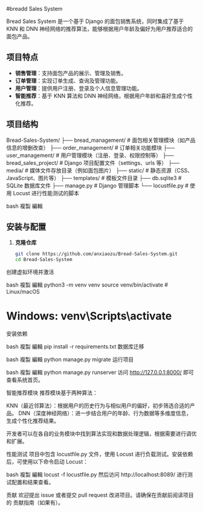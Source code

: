 #breadd Sales System

Bread Sales System 是一个基于 Django 的面包销售系统，同时集成了基于 KNN 和 DNN 神经网络的推荐算法，能够根据用户年龄及偏好为用户推荐适合的面包产品。

## 项目特点

- **销售管理**：支持面包产品的展示、管理及销售。
- **订单管理**：实现订单生成、查询及管理功能。
- **用户管理**：提供用户注册、登录及个人信息管理功能。
- **智能推荐**：基于 KNN 算法和 DNN 神经网络，根据用户年龄和喜好生成个性化推荐。

## 项目结构

Bread-Sales-System/ ├── bread_management/ # 面包相关管理模块（如产品信息的增删改查） ├── order_management/ # 订单相关功能模块 ├── user_management/ # 用户管理模块（注册、登录、权限控制等） ├── bread_sales_project/ # Django 项目配置文件（settings、urls 等） ├── media/ # 媒体文件存放目录（例如面包图片） ├── static/ # 静态资源（CSS、JavaScript、图片等） ├── templates/ # 模板文件目录 ├── db.sqlite3 # SQLite 数据库文件 ├── manage.py # Django 管理脚本 └── locustfile.py # 使用 Locust 进行性能测试的脚本

bash
複製
編輯

## 安装与配置

1. **克隆仓库**

   ```bash
   git clone https://github.com/anxiaozu/Bread-Sales-System.git
   cd Bread-Sales-System
创建虚拟环境并激活

bash
複製
編輯
python3 -m venv venv
source venv/bin/activate  # Linux/macOS
# Windows: venv\Scripts\activate
安装依赖

bash
複製
編輯
pip install -r requirements.txt
数据库迁移

bash
複製
編輯
python manage.py migrate
运行项目

bash
複製
編輯
python manage.py runserver
访问 http://127.0.0.1:8000/ 即可查看系统首页。

智能推荐模块
推荐模块基于两种算法：

KNN（最近邻算法）：根据用户的历史行为与相似用户的偏好，初步筛选合适的产品。
DNN（深度神经网络）：进一步结合用户的年龄、行为数据等多维度信息，生成个性化推荐结果。

开发者可以在各自的业务模块中找到算法实现和数据处理逻辑，根据需要进行调优和扩展。

性能测试
项目中包含 locustfile.py 文件，使用 Locust 进行负载测试。安装依赖后，可使用以下命令启动 Locust：

bash
複製
編輯
locust -f locustfile.py
然后访问 http://localhost:8089/ 进行测试配置和结果查看。

贡献
欢迎提出 issue 或者提交 pull request 改进项目。请确保在贡献前阅读项目的 贡献指南（如果有）。
